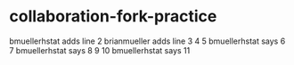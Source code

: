 # collaboration-fork-practice
bmuellerhstat adds line 2
brianmueller adds line 3
4
5
bmuellerhstat says 6
7
bmuellerhstat says 8
9
10
bmuellerhstat says 11